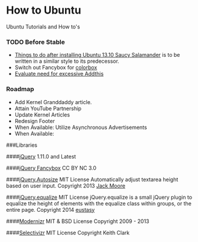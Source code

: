 How to Ubuntu
===============

Ubuntu Tutorials and How to's

### TODO Before Stable
- [Things to do after installing Ubuntu 13.10 Saucy  Salamander](http://b.howtoubuntu.org/things-to-do-after-installing-ubuntu-13-10-saucy-salamander) is to be written in a similar style to its predecessor.
- Switch out Fancybox for [colorbox](https://github.com/jackmoore/colorbox)
- [Evaluate need for excessive Addthis](https://github.com/eustasy/howtoubuntu.org/issues/5)

### Roadmap
- Add Kernel Granddaddy article.
- Attain YouTube Partnership
- Update Kernel Articles
- Redesign Footer
- When Available: Utilize Asynchronous Advertisements
- When Available:

###Libraries

####[jQuery](http://jquery.com/)
1.11.0 and Latest

####[jQuery Fancybox](http://fancyapps.com/fancybox/)
CC BY NC 3.0

####[jQuery.Autosize](http://www.jacklmoore.com/autosize)
MIT License
Automatically adjust textarea height based on user input.
Copyright 2013 [Jack Moore](http://www.jacklmoore.com)

####[jQuery.equalize](http://labs.eustasy.org/jquery.equalize)
MIT License
jQuery.equalize is a small jQuery plugin to equalize the height of elements with the equalize class within groups, or the entire page.
Copyright 2014 [eustasy](http://eustasy.org)

####[Modernizr](http://modernizr.com/)
MIT & BSD License
Copyright 2009 - 2013

####[Selectivizr](http://selectivizr.com)
MIT License
Copyright Keith Clark